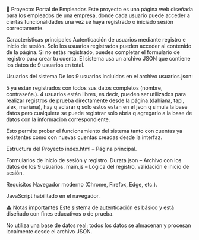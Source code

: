 📁 Proyecto: Portal de Empleados
Este proyecto es una página web diseñada para los empleados de una empresa, donde cada usuario puede acceder a ciertas funcionalidades una vez se haya registrado o iniciado sesión correctamente.

Características principales
Autenticación de usuarios mediante registro e inicio de sesión.
Solo los usuarios registrados pueden acceder al contenido de la página.
Si no estás registrado, puedes completar el formulario de registro para crear tu cuenta.
El sistema usa un archivo JSON que contiene los datos de 9 usuarios en total.

Usuarios del sistema
De los 9 usuarios incluidos en el archivo usuarios.json:

5 ya están registrados con todos sus datos completos (nombre, contraseña.).
4 usuarios están libres, es decir, pueden ser utilizados para realizar registros de prueba directamente desde la 
página.(dahiana, tapi, alex, mariana), hay q aclarar q solo estos estan en el json q simula la base datos pero
cualquiera se puede registrar solo abria q agregarlo a la base de datos con la informacion correspondiente.

Esto permite probar el funcionamiento del sistema tanto con cuentas ya existentes como con nuevas cuentas creadas desde la interfaz.

Estructura del Proyecto
index.html – Página principal.

Formularios de inicio de sesión y registro.
Durata.json – Archivo con los datos de los 9 usuarios.
main.js – Lógica del registro, validación e inicio de sesión.

Requisitos
Navegador moderno (Chrome, Firefox, Edge, etc.).

JavaScript habilitado en el navegador.

⚠️ Notas importantes
Este sistema de autenticación es básico y está diseñado con fines educativos o de prueba.

No utiliza una base de datos real; todos los datos se almacenan y procesan localmente desde el archivo JSON.

